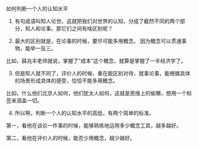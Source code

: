 如何判断一个人的认知水平

1. 有句成语叫知人论世。这就把我们对世界的认知，分成了截然不同的两个部分，知人和论事。那它们之间有啥区别呢？


2. 最大的区别就是，在论事的时候，要尽可能多用概念。 因为概念可以贯通事物，能举一反三。

比如，薛兆丰老师就说，掌握了“成本”这个概念，就算是掌握了一半经济学了。


3. 但是知人就不同了，评价人的时候，重在能区别对待，就事论事，能根据具体的场景形成具体的感受，恰恰不能多用概念。

比如，什么他们北京人如何，他们犹太人如何，这就是思维上的偷懒，想用一个标签来涵盖一切。


4. 所以啊，判断一个人的认知水平的高低，有两个简单的标准。

第一，看他在谈论一件事的时候，能够熟练地运用多少概念工具，越多越好。

第二，看他在评价人的时候，能否少用概念，越少越好。